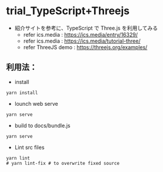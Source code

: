 # trial_TypeScript+Threejs
- 紹介サイトを参考に、TypeScript で Three.js を利用してみる
  - refer ics.media : https://ics.media/entry/16329/
  - refer ics.media : https://ics.media/tutorial-three/
  - refer ThreeJS demo : https://threejs.org/examples/

## 利用法：

- install
```
yarn install
```

- lounch web serve
```
yarn serve
```

- build to docs/bundle.js
```
yarn serve
```

- Lint src files
```
yarn lint
# yarn lint-fix # to overwrite fixed source
```
